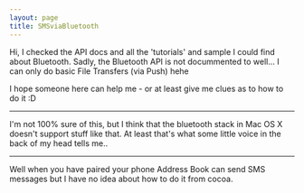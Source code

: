 ```yaml
---
layout: page
title: SMSviaBluetooth
---
```



Hi,
I checked the API docs and all the 'tutorials' and sample I could find about Bluetooth.
Sadly, the Bluetooth API is not docummented to well... I can only do basic File Transfers (via Push) hehe

I hope someone here can help me - or at least give me clues as to how to do it :D

----

I'm not 100% sure of this, but I think that the bluetooth stack in Mac OS X doesn't support stuff like that. At least that's what some little voice in the back of my head tells me..

----

Well when you have paired your phone Address Book can send SMS messages but I have no idea about how to do it from cocoa.

